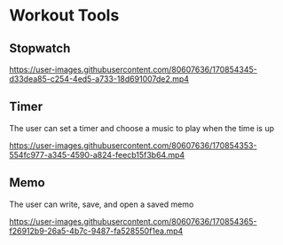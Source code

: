 # Workout Tools

## Stopwatch
https://user-images.githubusercontent.com/80607636/170854345-d33dea85-c254-4ed5-a733-18d691007de2.mp4

## Timer
The user can set a timer and choose a music to play when the time is up

https://user-images.githubusercontent.com/80607636/170854353-554fc977-a345-4590-a824-feecb15f3b64.mp4

## Memo
The user can write, save, and open a saved memo

https://user-images.githubusercontent.com/80607636/170854365-f26912b9-26a5-4b7c-9487-fa528550f1ea.mp4
